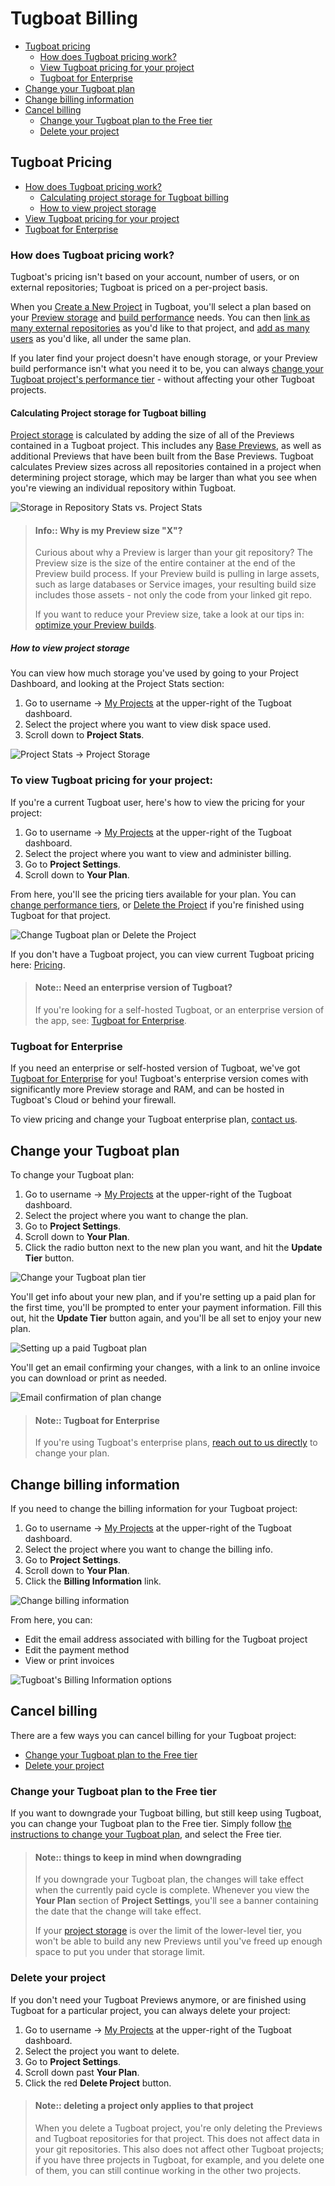 # Tugboat Billing

- [Tugboat pricing](#tugboat-pricing)
  - [How does Tugboat pricing work?](#how-does-tugboat-pricing-work)
  - [View Tugboat pricing for your project](#to-view-tugboat-pricing-for-your-project)
  - [Tugboat for Enterprise](#tugboat-for-enterprise)
- [Change your Tugboat plan](#change-your-tugboat-plan)
- [Change billing information](#change-billing-information)
- [Cancel billing](#cancel-billing)
  - [Change your Tugboat plan to the Free tier](#change-your-tugboat-plan-to-the-free-tier)
  - [Delete your project](#delete-your-project)

## Tugboat Pricing

- [How does Tugboat pricing work?](#how-does-tugboat-pricing-work)
  - [Calculating project storage for Tugboat billing](#calculating-project-storage-for-tugboat-billing)
  - [How to view project storage](#how-to-view-project-storage)
- [View Tugboat pricing for your project](#to-view-tugboat-pricing-for-your-project)
- [Tugboat for Enterprise](#tugboat-for-enterprise)

### How does Tugboat pricing work?

Tugboat's pricing isn't based on your account, number of users, or on external
repositories; Tugboat is priced on a per-project basis.

When you
[Create a New Project](../setting-up-tugboat/index.md#create-a-new-project) in
Tugboat, you'll select a plan based on your
[Preview storage](#calculating-project-storage-for-tugboat-billing) and
[build performance](../building-a-preview/optimize-preview-builds/index.md)
needs. You can then
[link as many external repositories](../setting-up-tugboat/index.md#add-repos-to-the-project)
as you'd like to that project, and
[add as many users](../administering-tugboat-crew/index.md#add-a-user-to-a-project)
as you'd like, all under the same plan.

If you later find your project doesn't have enough storage, or your Preview
build performance isn't what you need it to be, you can always
[change your Tugboat project's performance tier](#change-your-tugboat-plan) -
without affecting your other Tugboat projects.

#### Calculating Project storage for Tugboat billing

[Project storage](#how-to-view-project-storage) is calculated by adding the size
of all of the Previews contained in a Tugboat project. This includes any
[Base Previews](../building-a-preview/work-with-base-previews/index.md#how-to-set-a-base-preview),
as well as additional Previews that have been built from the Base Previews.
Tugboat calculates Preview sizes across all repositories contained in a project
when determining project storage, which may be larger than what you see when
you're viewing an individual repository within Tugboat.

![Storage in Repository Stats vs. Project Stats](_images/repo-stats-vs-project-stats.png)

> #### Info:: Why is my Preview size "X"?
>
> Curious about why a Preview is larger than your git repository? The Preview
> size is the size of the entire container at the end of the Preview build
> process. If your Preview build is pulling in large assets, such as large
> databases or Service images, your resulting build size includes those assets -
> not only the code from your linked git repo.
>
> If you want to reduce your Preview size, take a look at our tips in:
> [optimize your Preview builds](../building-a-preview/optimize-preview-builds/index.md).

##### How to view project storage

You can view how much storage you've used by going to your Project Dashboard,
and looking at the Project Stats section:

1. Go to username -> [My Projects](https://dashboard.tugboat.qa/projects) at the
   upper-right of the Tugboat dashboard.
2. Select the project where you want to view disk space used.
3. Scroll down to **Project Stats**.

![Project Stats -> Project Storage](_images/project-stats-project-storage.png)

### To view Tugboat pricing for your project:

If you're a current Tugboat user, here's how to view the pricing for your
project:

1. Go to username -> [My Projects](https://dashboard.tugboat.qa/projects) at the
   upper-right of the Tugboat dashboard.
2. Select the project where you want to view and administer billing.
3. Go to **Project Settings**.
4. Scroll down to **Your Plan**.

From here, you'll see the pricing tiers available for your plan. You can
[change performance tiers](#change-your-tugboat-plan), or
[Delete the Project](#delete-your-project) if you're finished using Tugboat for
that project.

![Change Tugboat plan or Delete the Project](_images/change-plan-or-delete-project.png)

If you don't have a Tugboat project, you can view current Tugboat pricing here:
[Pricing](https://tugboat.qa/pricing/).

> #### Note:: Need an enterprise version of Tugboat?
>
> If you're looking for a self-hosted Tugboat, or an enterprise version of the
> app, see: [Tugboat for Enterprise](#tugboat-for-enterprise).

### Tugboat for Enterprise

If you need an enterprise or self-hosted version of Tugboat, we've got
[Tugboat for Enterprise](https://tugboat.qa/enterprise/) for you! Tugboat's
enterprise version comes with significantly more Preview storage and RAM, and
can be hosted in Tugboat's Cloud or behind your firewall.

To view pricing and change your Tugboat enterprise plan,
[contact us](mailto:support@tugboat.qa?subject=Enterprise-Plans).

## Change your Tugboat plan

To change your Tugboat plan:

1. Go to username -> [My Projects](https://dashboard.tugboat.qa/projects) at the
   upper-right of the Tugboat dashboard.
2. Select the project where you want to change the plan.
3. Go to **Project Settings**.
4. Scroll down to **Your Plan**.
5. Click the radio button next to the new plan you want, and hit the **Update
   Tier** button.

![Change your Tugboat plan tier](_images/change-plan-update-tier.png)

You'll get info about your new plan, and if you're setting up a paid plan for
the first time, you'll be prompted to enter your payment information. Fill this
out, hit the **Update Tier** button again, and you'll be all set to enjoy your
new plan.

![Setting up a paid Tugboat plan](_images/setting-up-paid-tugboat-plan.png)

You'll get an email confirming your changes, with a link to an online invoice
you can download or print as needed.

![Email confirmation of plan change](_images/plan-update-email.png)

> #### Note:: Tugboat for Enterprise
>
> If you're using Tugboat's enterprise plans,
> [reach out to us directly](mailto:support@tugboat.qa?subject=Enterprise-Plans)
> to change your plan.

## Change billing information

If you need to change the billing information for your Tugboat project:

1. Go to username -> [My Projects](https://dashboard.tugboat.qa/projects) at the
   upper-right of the Tugboat dashboard.
2. Select the project where you want to change the billing info.
3. Go to **Project Settings**.
4. Scroll down to **Your Plan**.
5. Click the **Billing Information** link.

![Change billing information](_images/change-billing-information.png)

From here, you can:

- Edit the email address associated with billing for the Tugboat project
- Edit the payment method
- View or print invoices

![Tugboat's Billing Information options](_images/tugboat-billing-info-screen.png)

## Cancel billing

There are a few ways you can cancel billing for your Tugboat project:

- [Change your Tugboat plan to the Free tier](#change-your-tugboat-plan-to-the-free-tier)
- [Delete your project](#delete-your-project)

### Change your Tugboat plan to the Free tier

If you want to downgrade your Tugboat billing, but still keep using Tugboat, you
can change your Tugboat plan to the Free tier. Simply follow
[the instructions to change your Tugboat plan](#change-your-tugboat-plan), and
select the Free tier.

> #### Note:: things to keep in mind when downgrading
>
> If you downgrade your Tugboat plan, the changes will take effect when the
> currently paid cycle is complete. Whenever you view the **Your Plan** section
> of **Project Settings**, you'll see a banner containing the date that the
> change will take effect.
>
> If your [project storage](#calculating-project-storage-for-tugboat-billing) is
> over the limit of the lower-level tier, you won't be able to build any new
> Previews until you've freed up enough space to put you under that storage
> limit.

### Delete your project

If you don't need your Tugboat Previews anymore, or are finished using Tugboat
for a particular project, you can always delete your project:

1. Go to username -> [My Projects](https://dashboard.tugboat.qa/projects) at the
   upper-right of the Tugboat dashboard.
2. Select the project you want to delete.
3. Go to **Project Settings**.
4. Scroll down past **Your Plan**.
5. Click the red **Delete Project** button.

> #### Note:: deleting a project only applies to that project
>
> When you delete a Tugboat project, you're only deleting the Previews and
> Tugboat repositories for that project. This does not affect data in your git
> repositories. This also does not affect other Tugboat projects; if you have
> three projects in Tugboat, for example, and you delete one of them, you can
> still continue working in the other two projects.
